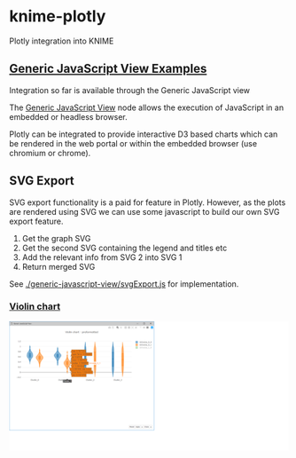 # knime-plotly
Plotly integration into KNIME


## [Generic JavaScript View Examples](./generic-javascript-view/)

Integration so far is available through the Generic JavaScript view

The [Generic JavaScript View](https://nodepit.com/node/org.knime.js.base.node.viz.generic3.GenericJSViewNodeFactory) node allows the execution of JavaScript in an embedded or headless browser. 

Plotly can be integrated to provide interactive D3 based charts which can be rendered in the web portal or within the embedded browser (use chromium or chrome). 


## SVG Export

SVG export functionality is a paid for feature in Plotly. However, as the plots are rendered using SVG we can use some javascript to build our own SVG export feature. 

1. Get the graph SVG
2. Get the second SVG containing the legend and titles etc
3. Add the relevant info from SVG 2 into SVG 1
4. Return merged SVG

See [./generic-javascript-view/svgExport.js](./generic-javascript-view/svgExport.js) for implementation.



### [Violin chart](./generic-javascript-view/violin)

![./generic-javascript-view/violin/docs/live.png](./generic-javascript-view/violin/docs/live.png)